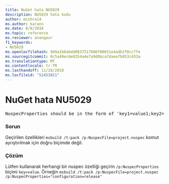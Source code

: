 ```yaml
---
title: NuGet hata NU5029
description: NU5029 hata kodu
author: mishra14
ms.author: karann
ms.date: 8/8/2018
ms.topic: reference
ms.reviewer: anangaur
f1_keywords:
- NU5029
ms.openlocfilehash: 9d9a1b6abdd0837517686f00651e4adb2f0cc7fe
ms.sourcegitcommit: 0c5a49ec6e0254a4e7a9d8bca7daeefb853c433a
ms.translationtype: MT
ms.contentlocale: tr-TR
ms.lasthandoff: 11/28/2018
ms.locfileid: "52453821"
---
```

# <a name="nuget-error-nu5029"></a>NuGet hata NU5029
<pre>NuspecProperties should be in the form of 'key1=value1;key2=value2'.</pre>

### <a name="issue"></a>Sorun

Geçirilen özellikleri `msbuild /t:pack /p:NuspecFile=project.nuspec` komut ayrıştırılmak için doğru biçimde değil.


### <a name="solution"></a>Çözüm

Lütfen kullanarak herhangi bir nuspec özelliği geçirin `/p:NuspecProperties` biçimi `key=value`. Örneğin `msbuild /t:pack /p:NuspecFile=project.nuspec /p:NuspecProperties="configuration=release"`

